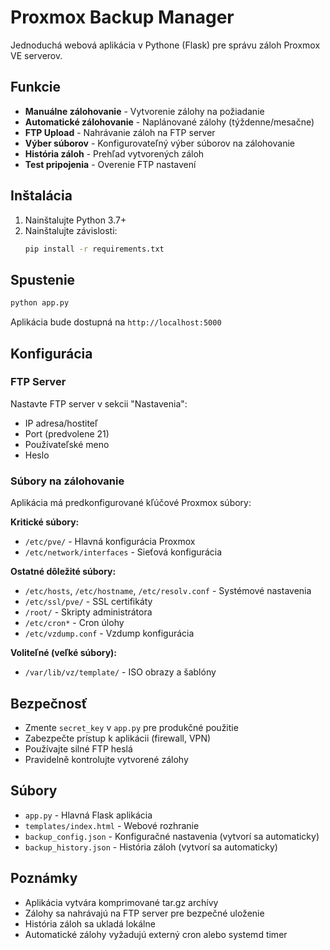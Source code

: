 # Proxmox Backup Manager

Jednoduchá webová aplikácia v Pythone (Flask) pre správu záloh Proxmox VE serverov.

## Funkcie

- **Manuálne zálohovanie** - Vytvorenie zálohy na požiadanie
- **Automatické zálohovanie** - Naplánované zálohy (týždenne/mesačne)
- **FTP Upload** - Nahrávanie záloh na FTP server
- **Výber súborov** - Konfigurovateľný výber súborov na zálohovanie
- **História záloh** - Prehľad vytvorených záloh
- **Test pripojenia** - Overenie FTP nastavení

## Inštalácia

1. Nainštalujte Python 3.7+
2. Nainštalujte závislosti:
   ```bash
   pip install -r requirements.txt
   ```

## Spustenie

```bash
python app.py
```

Aplikácia bude dostupná na `http://localhost:5000`

## Konfigurácia

### FTP Server
Nastavte FTP server v sekcii "Nastavenia":
- IP adresa/hostiteľ
- Port (predvolene 21)
- Používateľské meno
- Heslo

### Súbory na zálohovanie

Aplikácia má predkonfigurované kľúčové Proxmox súbory:

**Kritické súbory:**
- `/etc/pve/` - Hlavná konfigurácia Proxmox
- `/etc/network/interfaces` - Sieťová konfigurácia

**Ostatné dôležité súbory:**
- `/etc/hosts`, `/etc/hostname`, `/etc/resolv.conf` - Systémové nastavenia
- `/etc/ssl/pve/` - SSL certifikáty
- `/root/` - Skripty administrátora
- `/etc/cron*` - Cron úlohy
- `/etc/vzdump.conf` - Vzdump konfigurácia

**Voliteľné (veľké súbory):**
- `/var/lib/vz/template/` - ISO obrazy a šablóny

## Bezpečnosť

- Zmente `secret_key` v `app.py` pre produkčné použitie
- Zabezpečte prístup k aplikácii (firewall, VPN)
- Používajte silné FTP heslá
- Pravidelně kontrolujte vytvorené zálohy

## Súbory

- `app.py` - Hlavná Flask aplikácia
- `templates/index.html` - Webové rozhranie
- `backup_config.json` - Konfiguračné nastavenia (vytvorí sa automaticky)
- `backup_history.json` - História záloh (vytvorí sa automaticky)

## Poznámky

- Aplikácia vytvára komprimované tar.gz archívy
- Zálohy sa nahrávajú na FTP server pre bezpečné uloženie
- História záloh sa ukladá lokálne
- Automatické zálohy vyžadujú externý cron alebo systemd timer